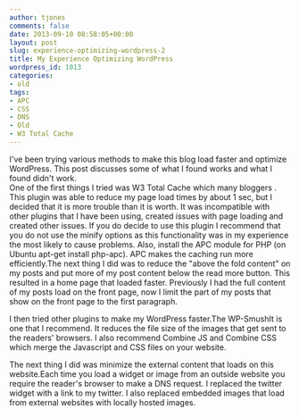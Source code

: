 ```yaml
---
author: tjones
comments: false
date: 2013-09-10 08:58:05+00:00
layout: post
slug: experience-optimizing-wordpress-2
title: My Experience Optimizing WordPress
wordpress_id: 1013
categories:
- old
tags:
- APC
- CSS
- DNS
- Old
- W3 Total Cache
---
```


I've been trying various methods to make this blog load faster and optimize WordPress. This post discusses some of what I found works and what I found didn't work.  
One of the first things I tried was W3 Total Cache which many bloggers . This plugin was able to reduce my page load times by about 1 sec, but I decided that it is more trouble than it is worth. It was incompatible with other plugins that I have been using, created issues with page loading and created other issues. If you do decide to use this plugin I recommend that you do not use the minify options as this functionality was in my experience the most likely to cause problems. Also, install the APC module for PHP (on Ubuntu apt-get install php-apc). APC makes the caching run more efficiently.The next thing I did was to reduce the "above the fold content" on my posts and put more of my post content below the read more button. This resulted in a home page that loaded faster. Previously I had the full content of my posts load on the front page, now I limit the part of my posts that show on the front page to the first paragraph.  
<!-- more -->  



I then tried other plugins to make my WordPress faster.The WP-SmushIt is one that I recommend. It reduces the file size of the images that get sent to the readers' browsers. I also recommend Combine JS and Combine CSS which merge the Javascript and CSS files on your website.   

The next thing I did was minimize the external content that loads on this website.Each time you load a widget or image from an outside website you require the reader's browser to make a DNS request. I replaced the twitter widget with a link to my twitter. I also replaced embedded images that load from external websites with locally hosted images.
